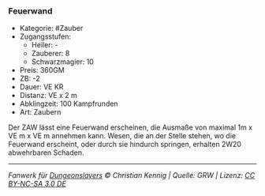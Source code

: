 ### Feuerwand

- Kategorie: #Zauber
- Zugangsstufen:
  - Heiler: -
  - Zauberer: 8
  - Schwarzmagier: 10
- Preis: 360GM
- ZB: -2
- Dauer: VE KR
- Distanz: VE x 2 m
- Abklingzeit: 100 Kampfrunden
- Art: Zaubern



Der ZAW lässt eine Feuerwand erscheinen, die Ausmaße von maximal 1m x VE m x VE m annehmen kann. Wesen, die an der Stelle stehen, wo die Feuerwand erscheint, oder durch sie hindurch springen, erhalten 2W20 abwehrbaren Schaden.


---

_Fanwerk für [Dungeonslayers](https://www.dungeonslayers.net/) © Christian Kennig | Quelle: GRW | Lizenz: [CC BY-NC-SA 3.0 DE](https://creativecommons.org/licenses/by-nc-sa/3.0/de/)_

